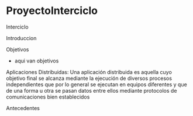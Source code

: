# ProyectoInterciclo
Interciclo

Introduccion 

Objetivos

- aqui van objetivos

Aplicaciones Distribuidas: Una aplicación distribuida es aquella cuyo objetivo final se alcanza mediante la ejecución de diversos procesos independientes que por lo general se ejecutan en equipos diferentes y que de una forma u otra se pasan datos entre ellos mediante protocolos de comunicaciones bien establecidos

Antecedentes



